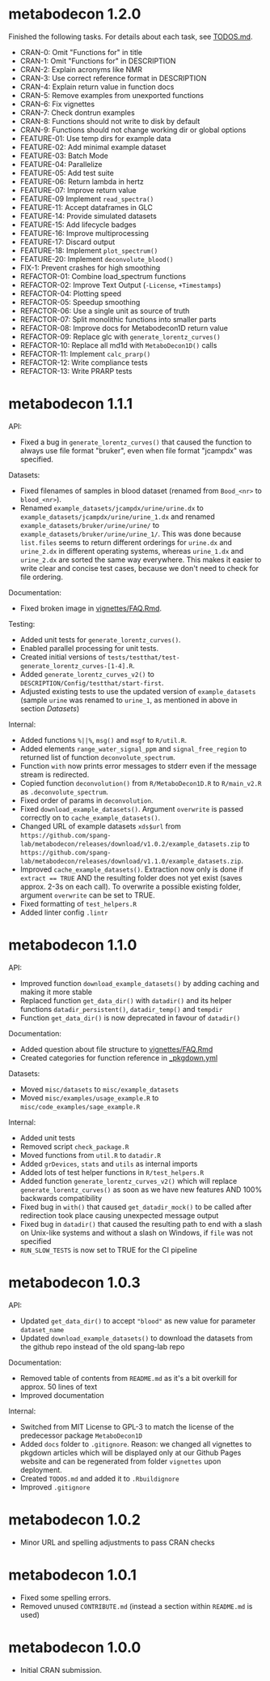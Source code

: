 # metabodecon 1.2.0

Finished the following tasks. For details about each task, see
[TODOS.md](https://github.com/spang-lab/metabodecon/blob/main/TODOS.md).

- CRAN-0: Omit "Functions for" in title
- CRAN-1: Omit "Functions for" in DESCRIPTION
- CRAN-2: Explain acronyms like NMR
- CRAN-3: Use correct reference format in DESCRIPTION
- CRAN-4: Explain return value in function docs
- CRAN-5: Remove examples from unexported functions
- CRAN-6: Fix vignettes
- CRAN-7: Check dontrun examples
- CRAN-8: Functions should not write to disk by default
- CRAN-9: Functions should not change working dir or global options
- FEATURE-01: Use temp dirs for example data
- FEATURE-02: Add minimal example dataset
- FEATURE-03: Batch Mode
- FEATURE-04: Parallelize
- FEATURE-05: Add test suite
- FEATURE-06: Return lambda in hertz
- FEATURE-07: Improve return value
- FEATURE-09 Implement `read_spectra()`
- FEATURE-11: Accept dataframes in GLC
- FEATURE-14: Provide simulated datasets
- FEATURE-15: Add lifecycle badges
- FEATURE-16: Improve multiprocessing
- FEATURE-17: Discard output
- FEATURE-18: Implement `plot_spectrum()`
- FEATURE-20: Implement `deconvolute_blood()`
- FIX-1: Prevent crashes for high smoothing
- REFACTOR-01: Combine load_spectrum functions
- REFACTOR-02: Improve Text Output (`-License`, `+Timestamps`)
- REFACTOR-04: Plotting speed
- REFACTOR-05: Speedup smoothing
- REFACTOR-06: Use a single unit as source of truth
- REFACTOR-07: Split monolithic functions into smaller parts
- REFACTOR-08: Improve docs for Metabodecon1D return value
- REFACTOR-09: Replace glc with `generate_lorentz_curves()`
- REFACTOR-10: Replace all md1d with `MetaboDecon1D()` calls
- REFACTOR-11: Implement `calc_prarp()`
- REFACTOR-12: Write compliance tests
- REFACTOR-13: Write PRARP tests

# metabodecon 1.1.1

API:

* Fixed a bug in `generate_lorentz_curves()` that caused the function to always use file format "bruker", even when file format "jcampdx" was specified.

Datasets:

* Fixed filenames of samples in blood dataset (renamed from `Bood_<nr>` to `blood_<nr>`).
* Renamed `example_datasets/jcampdx/urine/urine.dx` to `example_datasets/jcampdx/urine/urine_1.dx` and renamed `example_datasets/bruker/urine/urine/` to `example_datasets/bruker/urine/urine_1/`. This was done because `list.files` seems to return different orderings for `urine.dx` and `urine_2.dx` in different operating systems, whereas `urine_1.dx` and `urine_2.dx` are sorted the same way everywhere. This makes it easier to write clear and concise test cases, because we don't need to check for file ordering.

Documentation:

* Fixed broken image in [vignettes/FAQ.Rmd](https://github.com/spang-lab/metabodecon/blob/main/vignettes/FAQ.Rmd).

Testing:

* Added unit tests for `generate_lorentz_curves()`.
* Enabled parallel processing for unit tests.
* Created initial versions of `tests/testthat/test-generate_lorentz_curves-[1-4].R`.
* Added `generate_lorentz_curves_v2()` to `DESCRIPTION/Config/testthat/start-first`.
* Adjusted existing tests to use the updated version of `example_datasets` (sample `urine` was renamed to `urine_1`, as mentioned in above in section *Datasets*)

Internal:

* Added functions `%||%`, `msg()` and `msgf` to `R/util.R`.
* Added elements `range_water_signal_ppm` and `signal_free_region` to returned list of function `deconvolute_spectrum`.
* Function `with` now prints error messages to stderr even if the message stream is redirected.
* Copied function `deconvolution()` from `R/MetaboDecon1D.R` to `R/main_v2.R` as `.deconvolute_spectrum`.
* Fixed order of params in `deconvolution`.
* Fixed `download_example_datasets()`. Argument `overwrite` is passed correctly on to `cache_example_datasets()`.
* Changed URL of example datasets `xds$url` from `https://github.com/spang-lab/metabodecon/releases/download/v1.0.2/example_datasets.zip` to `https://github.com/spang-lab/metabodecon/releases/download/v1.1.0/example_datasets.zip`.
* Improved `cache_example_datasets()`. Extraction now only is done if `extract == TRUE` AND the resulting folder does not yet exist (saves approx. 2-3s on each call). To overwrite a possible existing folder, argument `overwrite` can be set to TRUE.
* Fixed formatting of `test_helpers.R`
* Added linter config `.lintr`

# metabodecon 1.1.0

API:

* Improved function `download_example_datasets()` by adding caching and making it more stable
* Replaced function `get_data_dir()` with `datadir()` and its helper functions `datadir_persistent()`, `datadir_temp()` and `tempdir`
* Function `get_data_dir()` is now deprecated in favour of `datadir()`

Documentation:

* Added question about file structure to [vignettes/FAQ.Rmd](https://github.com/spang-lab/metabodecon/blob/main/vignettes/FAQ.Rmd)
* Created categories for function reference in [_pkgdown.yml](https://github.com/spang-lab/metabodecon/blob/main/_pkgdown.yml)

Datasets:

* Moved `misc/datasets` to `misc/example_datasets`
* Moved `misc/examples/usage_example.R` to `misc/code_examples/sage_example.R`

Internal:

* Added unit tests
* Removed script `check_package.R`
* Moved functions from `util.R` to `datadir.R`
* Added `grDevices`, `stats` and `utils` as internal imports
* Added lots of test helper functions in `R/test_helpers.R`
* Added function `generate_lorentz_curves_v2()` which will replace `generate_lorentz_curves()` as soon as we have new features AND 100% backwards compatibility
* Fixed bug in `with()` that caused `get_datadir_mock()` to be called after redirection took place causing unexpected message output
* Fixed bug in `datadir()` that caused the resulting path to end with a slash on Unix-like systems and without a slash on Windows, if `file` was not specified
* `RUN_SLOW_TESTS` is now set to TRUE for the CI pipeline

# metabodecon 1.0.3

API:

* Updated `get_data_dir()` to accept `"blood"` as new value for parameter `dataset_name`
* Updated `download_example_datasets()` to download the datasets from the github repo instead of the old spang-lab repo

Documentation:

* Removed table of contents from `README.md` as it's a bit overkill for approx. 50 lines of text
* Improved documentation

Internal:

* Switched from MIT License to GPL-3 to match the license of the predecessor package `MetaboDecon1D`
* Added `docs` folder to `.gitignore`. Reason: we changed all vignettes to pkgdown articles which will be displayed only at our Github Pages website and can be regenerated from folder `vignettes` upon deployment.
* Created `TODOS.md` and added it to `.Rbuildignore`
* Improved `.gitignore`

# metabodecon 1.0.2

* Minor URL and spelling adjustments to pass CRAN checks

# metabodecon 1.0.1

* Fixed some spelling errors.
* Removed unused `CONTRIBUTE.md` (instead a section within `README.md` is used)

# metabodecon 1.0.0

* Initial CRAN submission.

